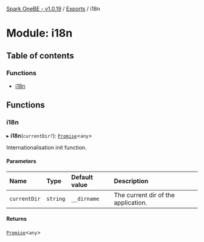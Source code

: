 [Spark OneBE - v1.0.19](../README.md) / [Exports](../modules.md) / i18n

# Module: i18n

## Table of contents

### Functions

- [i18n](i18n.md#i18n)

## Functions

### i18n

▸ **i18n**(`currentDir?`): [`Promise`]( https://developer.mozilla.org/en-US/docs/Web/JavaScript/Reference/Global_Objects/Promise )<`any`\>

Internationalisation init function.

#### Parameters

| Name | Type | Default value | Description |
| :------ | :------ | :------ | :------ |
| `currentDir` | `string` | `__dirname` | The current dir of the application. |

#### Returns

[`Promise`]( https://developer.mozilla.org/en-US/docs/Web/JavaScript/Reference/Global_Objects/Promise )<`any`\>
